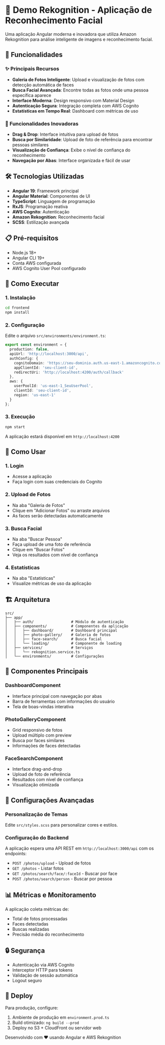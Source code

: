 # 📸 Demo Rekognition - Aplicação de Reconhecimento Facial

Uma aplicação Angular moderna e inovadora que utiliza Amazon Rekognition para análise inteligente de imagens e reconhecimento facial.

## 🚀 Funcionalidades

### ✨ Principais Recursos
- **Galeria de Fotos Inteligente**: Upload e visualização de fotos com detecção automática de faces
- **Busca Facial Avançada**: Encontre todas as fotos onde uma pessoa específica aparece
- **Interface Moderna**: Design responsivo com Material Design
- **Autenticação Segura**: Integração completa com AWS Cognito
- **Estatísticas em Tempo Real**: Dashboard com métricas de uso

### 🎯 Funcionalidades Inovadoras
- **Drag & Drop**: Interface intuitiva para upload de fotos
- **Busca por Similaridade**: Upload de foto de referência para encontrar pessoas similares
- **Visualização de Confiança**: Exibe o nível de confiança do reconhecimento
- **Navegação por Abas**: Interface organizada e fácil de usar

## 🛠️ Tecnologias Utilizadas

- **Angular 19**: Framework principal
- **Angular Material**: Componentes de UI
- **TypeScript**: Linguagem de programação
- **RxJS**: Programação reativa
- **AWS Cognito**: Autenticação
- **Amazon Rekognition**: Reconhecimento facial
- **SCSS**: Estilização avançada

## 📋 Pré-requisitos

- Node.js 18+
- Angular CLI 19+
- Conta AWS configurada
- AWS Cognito User Pool configurado

## 🚀 Como Executar

### 1. Instalação
```bash
cd frontend
npm install
```

### 2. Configuração
Edite o arquivo `src/environments/environment.ts`:

```typescript
export const environment = {
  production: false,
  apiUrl: 'http://localhost:3000/api',
  authConfig: {
    cognitoDomain: 'https://seu-dominio.auth.us-east-1.amazoncognito.com',
    appClientId: 'seu-client-id',
    redirectUri: 'http://localhost:4200/auth/callback'
  },
  aws: {
    userPoolId: 'us-east-1_SeuUserPool',
    clientId: 'seu-client-id',
    region: 'us-east-1'
  }
};
```

### 3. Execução
```bash
npm start
```

A aplicação estará disponível em `http://localhost:4200`

## 📱 Como Usar

### 1. Login
- Acesse a aplicação
- Faça login com suas credenciais do Cognito

### 2. Upload de Fotos
- Na aba "Galeria de Fotos"
- Clique em "Adicionar Fotos" ou arraste arquivos
- As faces serão detectadas automaticamente

### 3. Busca Facial
- Na aba "Buscar Pessoa"
- Faça upload de uma foto de referência
- Clique em "Buscar Fotos"
- Veja os resultados com nível de confiança

### 4. Estatísticas
- Na aba "Estatísticas"
- Visualize métricas de uso da aplicação

## 🏗️ Arquitetura

```
src/
├── app/
│   ├── auth/                 # Módulo de autenticação
│   ├── components/           # Componentes da aplicação
│   │   ├── dashboard/        # Dashboard principal
│   │   ├── photo-gallery/    # Galeria de fotos
│   │   ├── face-search/      # Busca facial
│   │   └── loading/          # Componente de loading
│   ├── services/             # Serviços
│   │   └── rekognition.service.ts
│   └── environments/         # Configurações
```

## 🎨 Componentes Principais

### DashboardComponent
- Interface principal com navegação por abas
- Barra de ferramentas com informações do usuário
- Tela de boas-vindas interativa

### PhotoGalleryComponent
- Grid responsivo de fotos
- Upload múltiplo com preview
- Busca por faces similares
- Informações de faces detectadas

### FaceSearchComponent
- Interface drag-and-drop
- Upload de foto de referência
- Resultados com nível de confiança
- Visualização otimizada

## 🔧 Configurações Avançadas

### Personalização de Temas
Edite `src/styles.scss` para personalizar cores e estilos.

### Configuração do Backend
A aplicação espera uma API REST em `http://localhost:3000/api` com os endpoints:
- `POST /photos/upload` - Upload de fotos
- `GET /photos` - Listar fotos
- `GET /photos/search/face/:faceId` - Buscar por face
- `POST /photos/search/person` - Buscar por pessoa

## 📊 Métricas e Monitoramento

A aplicação coleta métricas de:
- Total de fotos processadas
- Faces detectadas
- Buscas realizadas
- Precisão média do reconhecimento

## 🔒 Segurança

- Autenticação via AWS Cognito
- Interceptor HTTP para tokens
- Validação de sessão automática
- Logout seguro

## 🚀 Deploy

Para produção, configure:
1. Ambiente de produção em `environment.prod.ts`
2. Build otimizado: `ng build --prod`
3. Deploy no S3 + CloudFront ou servidor web

Desenvolvido com ❤️ usando Angular e AWS Rekognition